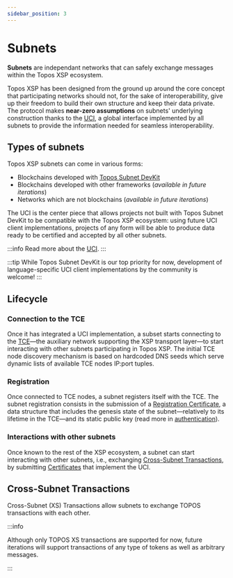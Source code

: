```yaml
---
sidebar_position: 3
---
```


# Subnets

**Subnets** are independant networks that can safely exchange messages within the Topos XSP ecosystem.

Topos XSP has been designed from the ground up around the core concept that participating networks should not, for the sake of interoperabillity, give up their freedom to build their own structure and keep their data private. The protocol makes **near-zero assumptions** on subnets' underlying construction thanks to the [UCI](/learn/uci/overview), a global interface implemented by all subnets to provide the information needed for seamless interoperability.

## Types of subnets

Topos XSP subnets can come in various forms:

- Blockchains developed with [Topos Subnet DevKit](#)
- Blockchains developed with other frameworks (_available in future iterations_)
- Networks which are not blockchains (_available in future iterations_)

The UCI is the center piece that allows projects not built with Topos Subnet DevKit to be compatible with the Topos XSP ecosystem: using future UCI client implementations, projects of any form will be able to produce data ready to be certified and accepted by all other subnets.

:::info
Read more about the [UCI](/learn/uci/overview).
:::

:::tip
While Topos Subnet DevKit is our top priority for now, development of language-specific UCI client implementations by the community is welcome!
:::

## Lifecycle

### Connection to the TCE

Once it has integrated a UCI implementation, a subset starts connecting to the [TCE](#)—the auxiliary network supporting the XSP transport layer—to start interacting with other subnets participating in Topos XSP. The initial TCE node discovery mechanism is based on hardcoded DNS seeds which serve dynamic lists of available TCE nodes IP:port tuples.

### Registration

Once connected to TCE nodes, a subnet registers itself with the TCE. The subnet registration consists in the submission of a [Registration Certificate](/learn/uci/subnet-registration), a data structure that includes the genesis state of the subnet—relatively to its lifetime in the TCE—and its static public key (read more in [authentication](/learn/uci/authentication)).

### Interactions with other subnets

Once known to the rest of the XSP ecosystem, a subnet can start interacting with other subnets, i.e., exchanging [Cross-Subnet Transactions](#cross-subnet-transactions), by submitting [Certificates](/learn/uci/overview#certificate) that implement the UCI.

## Cross-Subnet Transactions

Cross-Subnet (XS) Transactions allow subnets to exchange TOPOS transactions with each other.

:::info

Although only TOPOS XS transactions are supported for now, future iterations will support transactions of any type of tokens as well as arbitrary messages.

:::
